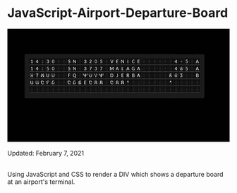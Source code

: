 # JavaScript-Airport-Departure-Board

<img src="a.gif">

<p> Updated: February 7, 2021 </p> <br>
Using JavaScript and CSS to render a DIV which shows a departure board at an airport's terminal.
